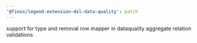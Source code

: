 ```yaml
---
'@finos/legend-extension-dsl-data-quality': patch
---
```


support for type and removal row mapper in dataquality aggregate relation validations
